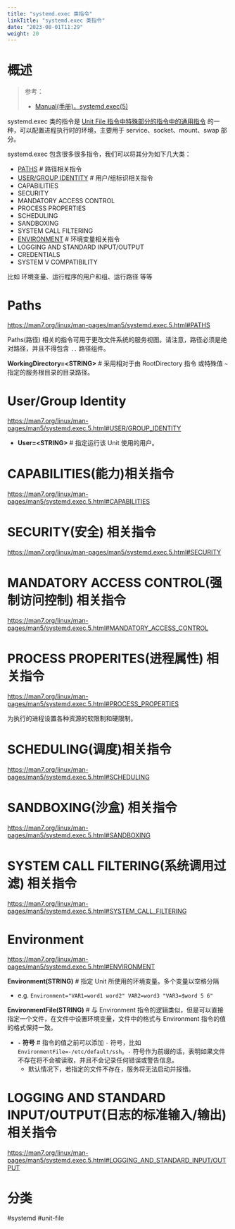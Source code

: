 ```yaml
---
title: "systemd.exec 类指令"
linkTitle: "systemd.exec 类指令"
date: "2023-08-01T11:29"
weight: 20
---
```


# 概述

> 参考：
> 
> - [Manual(手册)，systemd.exec(5)](https://man7.org/linux/man-pages/man5/systemd.exec.5.html)

systemd.exec 类的指令是 [Unit File 指令中特殊部分的指令中的通用指令](docs/1.操作系统/3.Systemd%20系统守护程序/Unit%20File/Unit%20File%20指令.md#通用指令) 的一种，可以配置进程执行时的环境，主要用于 service、socket、mount、swap 部分。

systemd.exec 包含很多很多指令，我们可以将其分为如下几大类：

- [PATHS](#Paths) # 路径相关指令
- [USER/GROUP IDENTITY](#USER/GROUP%20IDENTITY) # 用户/组标识相关指令
- CAPABILITIES
- SECURITY
- MANDATORY ACCESS CONTROL
- PROCESS PROPERTIES
- SCHEDULING
- SANDBOXING
- SYSTEM CALL FILTERING
- [ENVIRONMENT](#ENVIRONMENT) # 环境变量相关指令
- LOGGING AND STANDARD INPUT/OUTPUT
- CREDENTIALS
- SYSTEM V COMPATIBILITY

比如 环境变量、运行程序的用户和组、运行路径 等等

# Paths

https://man7.org/linux/man-pages/man5/systemd.exec.5.html#PATHS

Paths(路径) 相关的指令可用于更改文件系统的服务视图。请注意，路径必须是绝对路径，并且不得包含 `..` 路径组件。

**WorkingDirectory=\<STRING>** # 采用相对于由 RootDirectory 指令 或特殊值 `~` 指定的服务根目录的目录路径。

# User/Group Identity

https://man7.org/linux/man-pages/man5/systemd.exec.5.html#USER/GROUP_IDENTITY

- **User=\<STRING>** # 指定运行该 Unit 使用的用户。

# CAPABILITIES(能力)相关指令

https://man7.org/linux/man-pages/man5/systemd.exec.5.html#CAPABILITIES

# SECURITY(安全) 相关指令

https://man7.org/linux/man-pages/man5/systemd.exec.5.html#SECURITY

# MANDATORY ACCESS CONTROL(强制访问控制) 相关指令

https://man7.org/linux/man-pages/man5/systemd.exec.5.html#MANDATORY_ACCESS_CONTROL

# PROCESS PROPERITES(进程属性) 相关指令

https://man7.org/linux/man-pages/man5/systemd.exec.5.html#PROCESS_PROPERTIES

为执行的进程设置各种资源的软限制和硬限制。

# SCHEDULING(调度)相关指令

https://man7.org/linux/man-pages/man5/systemd.exec.5.html#SCHEDULING

# SANDBOXING(沙盒) 相关指令

https://man7.org/linux/man-pages/man5/systemd.exec.5.html#SANDBOXING

# SYSTEM CALL FILTERING(系统调用过滤) 相关指令

https://man7.org/linux/man-pages/man5/systemd.exec.5.html#SYSTEM_CALL_FILTERING

# Environment

https://man7.org/linux/man-pages/man5/systemd.exec.5.html#ENVIRONMENT

**Environment(STRING)** # 指定 Unit 所使用的环境变量。多个变量以空格分隔

- e.g. `Environment="VAR1=word1 word2" VAR2=word3 "VAR3=$word 5 6"`

**EnvironmentFile(STRING)** # 与 Environment 指令的逻辑类似，但是可以直接指定一个文件，在文件中设置环境变量，文件中的格式与 Environment 指令的值的格式保持一致。

- **`-` 符号** # 指令的值之前可以添加 `-` 符号，比如 `EnvironmentFile=-/etc/default/ssh`。`-` 符号作为前缀的话，表明如果文件不存在将不会被读取，并且不会记录任何错误或警告信息。
  - 默认情况下，若指定的文件不存在，服务将无法启动并报错。

# LOGGING AND STANDARD INPUT/OUTPUT(日志的标准输入/输出) 相关指令

https://man7.org/linux/man-pages/man5/systemd.exec.5.html#LOGGING_AND_STANDARD_INPUT/OUTPUT

# 分类

#systemd #unit-file
